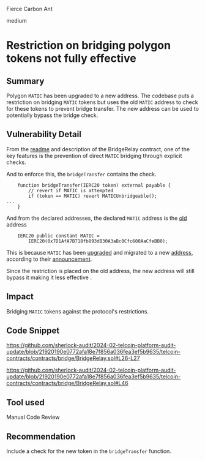 Fierce Carbon Ant

medium

# Restriction on bridging polygon tokens not fully effective

## Summary

Polygon `MATIC` has been upgraded to a new address. The codebase puts a restriction on bridging `MATIC` tokens but uses the old `MATIC` address to check for these tokens to prevent bridge transfer. The new address can be used to potentially bypass the bridge check.

## Vulnerability Detail
From the [readme](https://github.com/sherlock-audit/2024-02-telcoin-platform-audit-update/blob/main/telcoin-contracts/contracts/bridge/README.md) and description of the BridgeRelay contract, one of the key features is the prevention of direct `MATIC` bridging through explicit checks.

And to enforce this, the `bridgeTransfer` contains the check.

```solidity
    function bridgeTransfer(IERC20 token) external payable {
        // revert if MATIC is attempted
        if (token == MATIC) revert MATICUnbridgeable();
...
    }
```

And from the declared addresses, the declared `MATIC` address is the [old](https://etherscan.io/address/0x7d1afa7b718fb893db30a3abc0cfc608aacfebb0) address

```solidity
    IERC20 public constant MATIC =
        IERC20(0x7D1AfA7B718fb893dB30A3aBc0Cfc608AaCfeBB0);
```

This is because `MATIC` has been [upgraded](https://etherscan.io/address/0x7d1afa7b718fb893db30a3abc0cfc608aacfebb0) and migrated to a new [address](https://etherscan.io/address/0x455e53CBB86018Ac2B8092FdCd39d8444aFFC3F6), according to their [announcement](https://polygon.technology/blog/polygon-2-0-tokenomics). 

Since the restriction is placed on the old address, the new address will still bypass it making it less effective .

## Impact
Bridging `MATIC` tokens against the protocol's restrictions.

## Code Snippet
https://github.com/sherlock-audit/2024-02-telcoin-platform-audit-update/blob/21920190e0772afa18e7f856a036fea3ef5b9635/telcoin-contracts/contracts/bridge/BridgeRelay.sol#L26-L27

https://github.com/sherlock-audit/2024-02-telcoin-platform-audit-update/blob/21920190e0772afa18e7f856a036fea3ef5b9635/telcoin-contracts/contracts/bridge/BridgeRelay.sol#L46

## Tool used
Manual Code Review

## Recommendation
Include a check for the new token in the `bridgeTransfer` function.